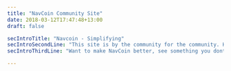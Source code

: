 ```yaml
---
title: "NavCoin Community Site"
date: 2018-03-12T17:47:48+13:00
draft: false

secIntroTitle: "Navcoin - Simplifying"
secIntroSecondLine: "This site is by the community for the community. Here you will find so sweet text all about "
secIntroThirdLine: "Want to make NavCoin better, see something you dont like. There are plenty of things to get involved with from dev, to translations to spreading the Nav Love"

---
```






